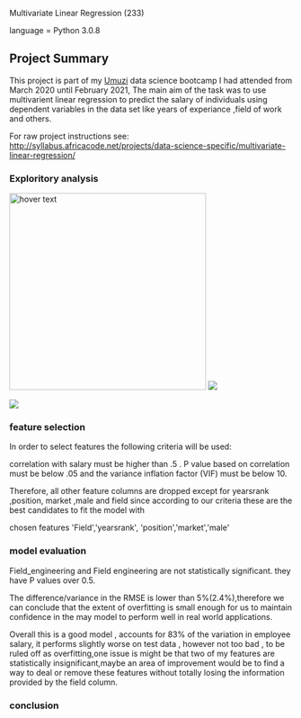 Multivariate Linear Regression (233)

language = Python 3.0.8

## Project Summary

This project is part of my [Umuzi](https://www.umuzi.org/) data science bootcamp I  had attended from March 2020 until February 2021, The main aim of  the task was to use multivarient linear regression to predict the salary of individuals using dependent  variables in the data set like years of experiance ,field of work and others.

For raw project instructions see: http://syllabus.africacode.net/projects/data-science-specific/multivariate-linear-regression/


### Exploritory analysis
<img src="../images/matrix.png" width="350" title="hover text">
<a href="https://lh3.googleusercontent.com/WiLWXHbwUhAyIJSa0WNLGXN8hjmyylUvXqIlMkuN1h6kmqR28cgcMNr71KybpjOCpt8fOp8Qxh-0jmKPzVYj1l8BosCcxItm5ZanPNdcLXsQWuXDKEP1Borx_INsuHSFvOn7_Iv9dA=w2400?source=screenshot.guru"> <img src="https://lh3.googleusercontent.com/WiLWXHbwUhAyIJSa0WNLGXN8hjmyylUvXqIlMkuN1h6kmqR28cgcMNr71KybpjOCpt8fOp8Qxh-0jmKPzVYj1l8BosCcxItm5ZanPNdcLXsQWuXDKEP1Borx_INsuHSFvOn7_Iv9dA=w600-h315-p-k" /> </a>

![](https://lh3.googleusercontent.com/WiLWXHbwUhAyIJSa0WNLGXN8hjmyylUvXqIlMkuN1h6kmqR28cgcMNr71KybpjOCpt8fOp8Qxh-0jmKPzVYj1l8BosCcxItm5ZanPNdcLXsQWuXDKEP1Borx_INsuHSFvOn7_Iv9dA=w2400)


### feature selection


In order to select features the following criteria will be used:

correlation with salary must be higher than .5 .
P value based on correlation must be below .05
and the variance inflation factor (VIF) must be below 10.

Therefore, all other feature columns are dropped except for yearsrank ,position, market ,male and field since according to our criteria these are the best candidates to fit the model with

chosen features 'Field','yearsrank', 'position','market','male'

### model evaluation

Field_engineering and Field engineering are not statistically significant. they have P values over 0.5.

The difference/variance  in  the RMSE is lower than 5%(2.4%),therefore we can conclude that the extent of overfitting is small enough for us to maintain confidence in the may model to perform well in real world applications.

Overall this is a good model , accounts for 83% of the variation in employee salary, it performs slightly worse on test data , however not too bad , to be ruled off as overfitting,one issue is might be that two of my features are statistically insignificant,maybe an area of improvement would be to find a way to deal or remove these features without totally losing the information provided by the field column.


### conclusion







